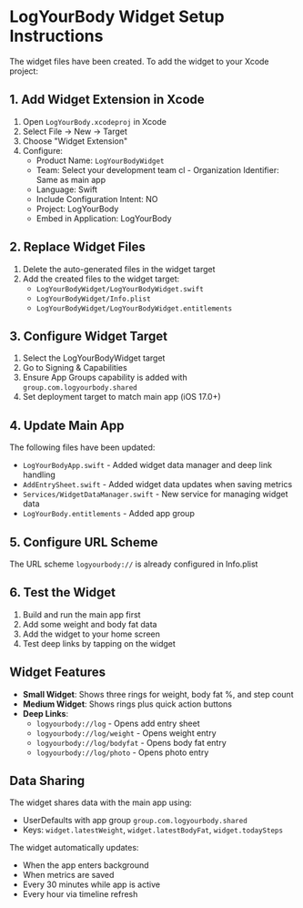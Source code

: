 # LogYourBody Widget Setup Instructions

The widget files have been created. To add the widget to your Xcode project:

## 1. Add Widget Extension in Xcode

1. Open `LogYourBody.xcodeproj` in Xcode
2. Select File → New → Target
3. Choose "Widget Extension"
4. Configure:
   - Product Name: `LogYourBodyWidget`
   - Team: Select your development team
cl   - Organization Identifier: Same as main app
   - Language: Swift
   - Include Configuration Intent: NO
   - Project: LogYourBody
   - Embed in Application: LogYourBody

## 2. Replace Widget Files

1. Delete the auto-generated files in the widget target
2. Add the created files to the widget target:
   - `LogYourBodyWidget/LogYourBodyWidget.swift`
   - `LogYourBodyWidget/Info.plist`
   - `LogYourBodyWidget/LogYourBodyWidget.entitlements`

## 3. Configure Widget Target

1. Select the LogYourBodyWidget target
2. Go to Signing & Capabilities
3. Ensure App Groups capability is added with `group.com.logyourbody.shared`
4. Set deployment target to match main app (iOS 17.0+)

## 4. Update Main App

The following files have been updated:
- `LogYourBodyApp.swift` - Added widget data manager and deep link handling
- `AddEntrySheet.swift` - Added widget data updates when saving metrics
- `Services/WidgetDataManager.swift` - New service for managing widget data
- `LogYourBody.entitlements` - Added app group

## 5. Configure URL Scheme

The URL scheme `logyourbody://` is already configured in Info.plist

## 6. Test the Widget

1. Build and run the main app first
2. Add some weight and body fat data
3. Add the widget to your home screen
4. Test deep links by tapping on the widget

## Widget Features

- **Small Widget**: Shows three rings for weight, body fat %, and step count
- **Medium Widget**: Shows rings plus quick action buttons
- **Deep Links**:
  - `logyourbody://log` - Opens add entry sheet
  - `logyourbody://log/weight` - Opens weight entry
  - `logyourbody://log/bodyfat` - Opens body fat entry
  - `logyourbody://log/photo` - Opens photo entry

## Data Sharing

The widget shares data with the main app using:
- UserDefaults with app group `group.com.logyourbody.shared`
- Keys: `widget.latestWeight`, `widget.latestBodyFat`, `widget.todaySteps`

The widget automatically updates:
- When the app enters background
- When metrics are saved
- Every 30 minutes while app is active
- Every hour via timeline refresh